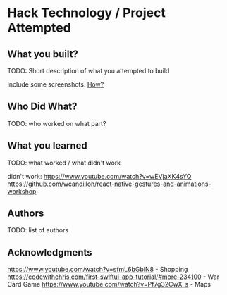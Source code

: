 # Hack Technology / Project Attempted


## What you built? 

TODO: Short description of what you attempted to build

Include some screenshots.
[How?](https://help.github.com/articles/about-readmes/#relative-links-and-image-paths-in-readme-files)

## Who Did What?

TODO: who worked on what part?

## What you learned

TODO: what worked / what didn't work

didn't work:
https://www.youtube.com/watch?v=wEVjaXK4sYQ
https://github.com/wcandillon/react-native-gestures-and-animations-workshop

## Authors

TODO: list of authors

## Acknowledgments

https://www.youtube.com/watch?v=sfmL6bGbiN8 - Shopping
https://codewithchris.com/first-swiftui-app-tutorial/#more-234100 - War Card Game
https://www.youtube.com/watch?v=Pf7g32CwX_s - Maps